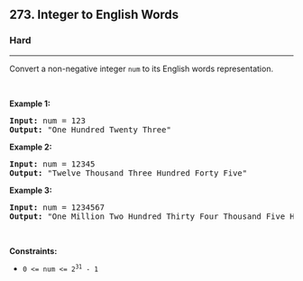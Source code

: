 <h2>273. Integer to English Words</h2><h3>Hard</h3><hr><div><p>Convert a non-negative integer <code>num</code> to its English words representation.</p>

<p>&nbsp;</p>
<p><strong>Example 1:</strong></p>

<pre><strong>Input:</strong> num = 123
<strong>Output:</strong> "One Hundred Twenty Three"
</pre>

<p><strong>Example 2:</strong></p>

<pre><strong>Input:</strong> num = 12345
<strong>Output:</strong> "Twelve Thousand Three Hundred Forty Five"
</pre>

<p><strong>Example 3:</strong></p>

<pre><strong>Input:</strong> num = 1234567
<strong>Output:</strong> "One Million Two Hundred Thirty Four Thousand Five Hundred Sixty Seven"
</pre>

<p>&nbsp;</p>
<p><strong>Constraints:</strong></p>

<ul>
	<li><code>0 &lt;= num &lt;= 2<sup>31</sup> - 1</code></li>
</ul>
</div>